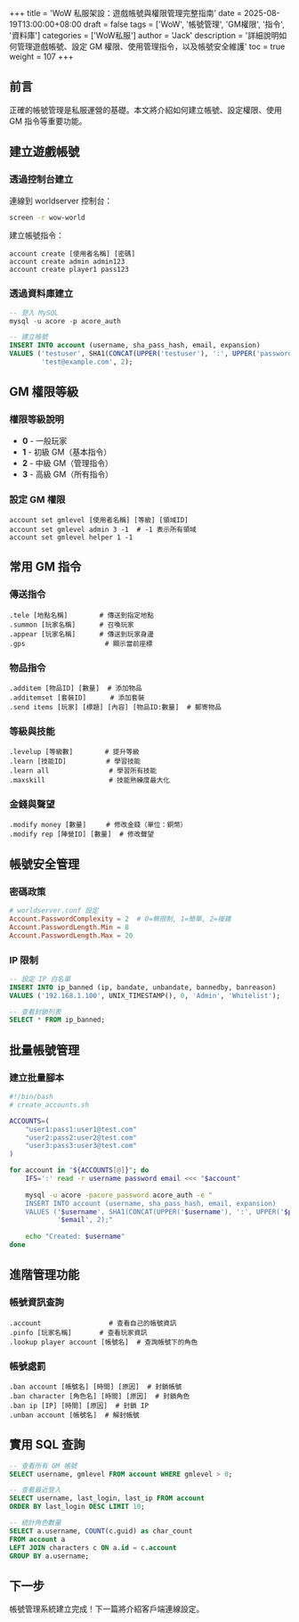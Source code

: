 +++
title = 'WoW 私服架設：遊戲帳號與權限管理完整指南'
date = 2025-08-19T13:00:00+08:00
draft = false
tags = ['WoW', '帳號管理', 'GM權限', '指令', '資料庫']
categories = ['WoW私服']
author = 'Jack'
description = '詳細說明如何管理遊戲帳號、設定 GM 權限、使用管理指令，以及帳號安全維護'
toc = true
weight = 107
+++

## 前言

正確的帳號管理是私服運營的基礎。本文將介紹如何建立帳號、設定權限、使用 GM 指令等重要功能。

## 建立遊戲帳號

### 透過控制台建立

連線到 worldserver 控制台：

```bash
screen -r wow-world
```

建立帳號指令：

```
account create [使用者名稱] [密碼]
account create admin admin123
account create player1 pass123
```

### 透過資料庫建立

```sql
-- 登入 MySQL
mysql -u acore -p acore_auth

-- 建立帳號
INSERT INTO account (username, sha_pass_hash, email, expansion) 
VALUES ('testuser', SHA1(CONCAT(UPPER('testuser'), ':', UPPER('password'))), 
        'test@example.com', 2);
```

## GM 權限等級

### 權限等級說明

- **0** - 一般玩家
- **1** - 初級 GM（基本指令）
- **2** - 中級 GM（管理指令）
- **3** - 高級 GM（所有指令）

### 設定 GM 權限

```
account set gmlevel [使用者名稱] [等級] [領域ID]
account set gmlevel admin 3 -1  # -1 表示所有領域
account set gmlevel helper 1 -1
```

## 常用 GM 指令

### 傳送指令
```
.tele [地點名稱]        # 傳送到指定地點
.summon [玩家名稱]      # 召喚玩家
.appear [玩家名稱]      # 傳送到玩家身邊
.gps                    # 顯示當前座標
```

### 物品指令
```
.additem [物品ID] [數量]  # 添加物品
.additemset [套裝ID]      # 添加套裝
.send items [玩家] [標題] [內容] [物品ID:數量]  # 郵寄物品
```

### 等級與技能
```
.levelup [等級數]        # 提升等級
.learn [技能ID]          # 學習技能
.learn all               # 學習所有技能
.maxskill                # 技能熟練度最大化
```

### 金錢與聲望
```
.modify money [數量]     # 修改金錢（單位：銅幣）
.modify rep [陣營ID] [數量]  # 修改聲望
```

## 帳號安全管理

### 密碼政策

```conf
# worldserver.conf 設定
Account.PasswordComplexity = 2  # 0=無限制, 1=簡單, 2=複雜
Account.PasswordLength.Min = 8
Account.PasswordLength.Max = 20
```

### IP 限制

```sql
-- 設定 IP 白名單
INSERT INTO ip_banned (ip, bandate, unbandate, bannedby, banreason) 
VALUES ('192.168.1.100', UNIX_TIMESTAMP(), 0, 'Admin', 'Whitelist');

-- 查看封鎖列表
SELECT * FROM ip_banned;
```

## 批量帳號管理

### 建立批量腳本

```bash
#!/bin/bash
# create_accounts.sh

ACCOUNTS=(
    "user1:pass1:user1@test.com"
    "user2:pass2:user2@test.com"
    "user3:pass3:user3@test.com"
)

for account in "${ACCOUNTS[@]}"; do
    IFS=':' read -r username password email <<< "$account"
    
    mysql -u acore -pacore_password acore_auth -e "
    INSERT INTO account (username, sha_pass_hash, email, expansion) 
    VALUES ('$username', SHA1(CONCAT(UPPER('$username'), ':', UPPER('$password'))), 
            '$email', 2);"
    
    echo "Created: $username"
done
```

## 進階管理功能

### 帳號資訊查詢

```
.account                 # 查看自己的帳號資訊
.pinfo [玩家名稱]       # 查看玩家資訊
.lookup player account [帳號名]  # 查詢帳號下的角色
```

### 帳號處罰

```
.ban account [帳號名] [時間] [原因]  # 封鎖帳號
.ban character [角色名] [時間] [原因]  # 封鎖角色
.ban ip [IP] [時間] [原因]  # 封鎖 IP
.unban account [帳號名]  # 解封帳號
```

## 實用 SQL 查詢

```sql
-- 查看所有 GM 帳號
SELECT username, gmlevel FROM account WHERE gmlevel > 0;

-- 查看最近登入
SELECT username, last_login, last_ip FROM account 
ORDER BY last_login DESC LIMIT 10;

-- 統計角色數量
SELECT a.username, COUNT(c.guid) as char_count 
FROM account a 
LEFT JOIN characters c ON a.id = c.account 
GROUP BY a.username;
```

## 下一步

帳號管理系統建立完成！下一篇將介紹客戶端連線設定。